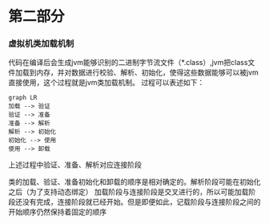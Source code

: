 # 第二部分
### 虚拟机类加载机制

代码在编译后会生成jvm能够识别的二进制字节流文件（*.class）,jvm把class文件加载到内存，并对数据进行校验、解析、初始化，使得这些数据能够可以被jvm直接使用，这个过程就是jvm类加载机制。
过程可以表述如下：
```mermaid
graph LR
加载 --> 验证
验证 --> 准备
准备 --> 解析
解析 --> 初始化
初始化 --> 使用
使用 --> 卸载

```
上述过程中验证、准备、解析对应连接阶段

类的加载、验证、准备初始化和卸载的顺序是相对确定的。解析阶段可能在初始化之后（为了支持动态绑定）
加载阶段与连接阶段是交叉进行的，所以可能加载阶段还没有完成，连接阶段就已经开始。但是即便如此，记载阶段与连接阶段之间的开始顺序仍然保持着固定的顺序